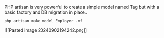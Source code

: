 
PHP artisan is very powerful to create a simple model named Tag but with a basic factory and DB migration in place..

```
php artisan make:model Employer -mf
```

![[Pasted image 20240902194242.png]]

